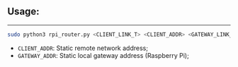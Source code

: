 ## Usage:
--------------

``` bash
sudo python3 rpi_router.py <CLIENT_LINK_T> <CLIENT_ADDR> <GATEWAY_LINK_T> <GATEWAY_ADDR> 
```

- `CLIENT_ADDR`: Static remote network address;
- `GATEWAY_ADDR`: Static local gateway address (Raspberry Pi);

